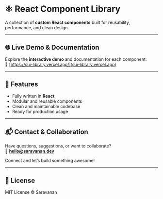# ⚛️ React Component Library

A collection of **custom React components** built for reusability, performance, and clean design.

---

## 🌐 Live Demo & Documentation

Explore the **interactive demo** and documentation for each component:  
🔗 [https://sui-library.vercel.app/](sui-library.vercel.app)

---

## 🚀 Features

- Fully written in **React**
- Modular and reusable components
- Clean and maintainable codebase
- Ready for production usage

---

## 📬 Contact & Collaboration

Have questions, suggestions, or want to collaborate?  
📧 **hello@saravanan.dev**

Connect and let’s build something awesome!

---

## 📝 License

MIT License © Saravanan
